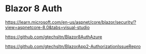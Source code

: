 # Blazor 8 Auth

https://learn.microsoft.com/en-us/aspnet/core/blazor/security/?view=aspnetcore-8.0&tabs=visual-studio

https://github.com/gtechsltn/Blazor8AuthAzure

https://github.com/gtechsltn/BlazorApp2-AuthorizationIssueRepro
